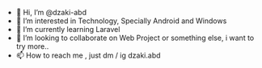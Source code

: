 - 👋 Hi, I’m @dzaki-abd
- 👀 I’m interested in Technology, Specially Android and Windows
- 🌱 I’m currently learning Laravel
- 💞️ I’m looking to collaborate on Web Project or something else, i want to try more..
- 📫 How to reach me , just dm / ig dzaki.abd

<!---
dzaki-abd/dzaki-abd is a ✨ special ✨ repository because its `README.md` (this file) appears on your GitHub profile.
You can click the Preview link to take a look at your changes.
--->
